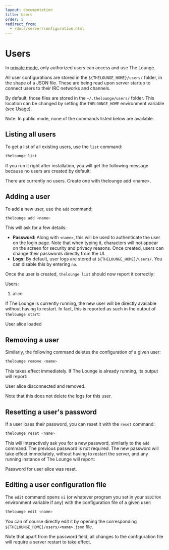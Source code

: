 ```yaml
---
layout: documentation
title: Users
order: 5
redirect_from:
  - /docs/server/configuration.html
---
```


# Users

In [private mode](/docs/configuration.html#public), only authorized users can
access and use The Lounge.

All user configurations are stored in the `${THELOUNGE_HOME}/users/` folder, in
the shape of a JSON file. These are being read upon server startup to connect
users to their IRC networks and channels.

By default, those files are stored in the `~/.thelounge/users/` folder. This
location can be changed by setting the `THELOUNGE_HOME` environment variable
(see [Usage](/docs/usage.html#thelounge_home)).

Note: In public mode, none of the commands listed below are available.

## Listing all users

To get a list of all existing users, use the `list` command:

```sh
thelounge list
```

If you run it right after installation, you will get the following message
because no users are created by default:

<div class="terminal">
  <span class="terminal-log-info"></span>
  There are currently no users. Create one with <span class="terminal-bold">thelounge add &lt;name&gt;</span>.
</div>

## Adding a user

To add a new user, use the `add` command:

```sh
thelounge add <name>
```

This will ask for a few details:

- **Password:** Along with `<name>`, this will be used to authenticate the user
  on the login page. Note that when typing it, characters will not appear on the
  screen for security and privacy reasons. Once created, users can change their
  passwords directly from the UI.
- **Logs:** By default, user logs are stored at `${THELOUNGE_HOME}/users/`. You
  can disable this by entering `no`.

Once the user is created, `thelounge list` should now report it correctly:

<div class="terminal">
  <span class="terminal-log-info"></span>
  Users:<br>

  <span class="terminal-log-info"></span>
  1. <span class="terminal-bold">alice</span>
</div>

If The Lounge is currently running, the new user will be directly available
without having to restart. In fact, this is reported as such in the output of
`thelounge start`:

<div class="terminal">
  <span class="terminal-log-info"></span>
  User <span class="terminal-bold">alice</span> loaded
</div>

## Removing a user

Similarly, the following command deletes the configuration of a given user:

```sh
thelounge remove <name>
```

This takes effect immediately. If The Lounge is already running, its output will
report:

<div class="terminal">
  <span class="terminal-log-info"></span>
  User <span class="terminal-bold">alice</span> disconnected and removed.
</div>

Note that this does not delete the logs for this user.

## Resetting a user's password

If a user loses their password, you can reset it with the `reset` command:

```sh
thelounge reset <name>
```

This will interactively ask you for a new password, similarly to the `add`
command. The previous password is not required. The new password will take
effect immediately, without having to restart the server, and any running
instance of The Lounge will report:

<div class="terminal">
  <span class="terminal-log-info"></span>
  Password for user <span class="terminal-bold">alice</span> was reset.
</div>

## Editing a user configuration file

The `edit` command opens `vi` (or whatever program you set in your `$EDITOR`
environment variable if any) with the configuration file of a given user:

```sh
thelounge edit <name>
```

You can of course directly edit it by opening the corresponding
`${THELOUNGE_HOME}/users/<name>.json` file.

Note that apart from the password field, all changes to the configuration file
will require a server restart to take effect.
